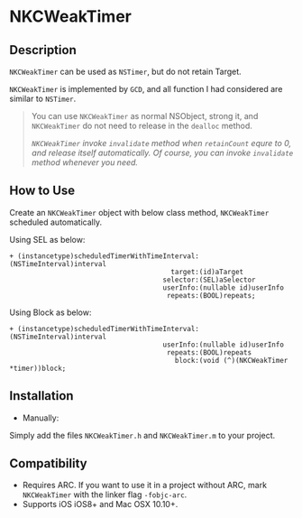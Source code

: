 NKCWeakTimer
===========

## Description

`NKCWeakTimer` can be used as `NSTimer`, but do not retain Target.

`NKCWeakTimer` is implemented by `GCD`, and all function I had considered are similar to `NSTimer`.

>You can use `NKCWeakTimer` as normal NSObject, strong it, and `NKCWeakTimer` do not need to release in the `dealloc` method.
>
>*`NKCWeakTimer` invoke `invalidate` method when `retainCount` equre to 0, and release itself automatically. Of course, you can invoke `invalidate` method whenever you need.*

## How to Use

Create an `NKCWeakTimer` object with below class method, `NKCWeakTimer` scheduled automatically. 

Using SEL as below:

```objc
+ (instancetype)scheduledTimerWithTimeInterval:(NSTimeInterval)interval
                                        target:(id)aTarget
                                      selector:(SEL)aSelector
                                      userInfo:(nullable id)userInfo
                                       repeats:(BOOL)repeats;
```

Using Block as below:

```objc
+ (instancetype)scheduledTimerWithTimeInterval:(NSTimeInterval)interval
                                      userInfo:(nullable id)userInfo
                                       repeats:(BOOL)repeats
                                         block:(void (^)(NKCWeakTimer *timer))block;
```

## Installation

- Manually:

Simply add the files `NKCWeakTimer.h` and `NKCWeakTimer.m` to your project.

## Compatibility

- Requires ARC. If you want to use it in a project without ARC, mark ```NKCWeakTimer``` with the linker flag ```-fobjc-arc```.
- Supports iOS iOS8+ and Mac OSX 10.10+.
